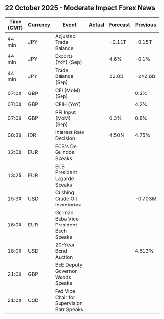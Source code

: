 ## 22 October 2025 - Moderate Impact Forex News

| Time (GMT) | Currency | Event | Actual | Forecast | Previous |
|------|----------|-------|--------|----------|----------|
| 44 min | JPY | Adjusted Trade Balance |  | -0.11T | -0.15T |
| 44 min | JPY | Exports (YoY) (Sep) |  | 4.6% | -0.1% |
| 44 min | JPY | Trade Balance (Sep) |  | 22.0B | -242.8B |
| 07:00 | GBP | CPI (MoM) (Sep) |  |  | 0.3% |
| 07:00 | GBP | CPIH (YoY) |  |  | 4.2% |
| 07:00 | GBP | PPI Input (MoM) (Sep) |  | 0.3% | 0.8% |
| 08:30 | IDR | Interest Rate Decision |  | 4.50% | 4.75% |
| 12:00 | EUR | ECB's De Guindos Speaks |  |  |  |
| 13:25 | EUR | ECB President Lagarde Speaks |  |  |  |
| 15:30 | USD | Cushing Crude Oil Inventories |  |  | -0.703M |
| 16:00 | EUR | German Buba Vice President Buch Speaks |  |  |  |
| 18:00 | USD | 20-Year Bond Auction |  |  | 4.613% |
| 21:00 | GBP | BoE Deputy Governor Woods Speaks |  |  |  |
| 21:00 | USD | Fed Vice Chair for Supervision Barr Speaks |  |  |  |
